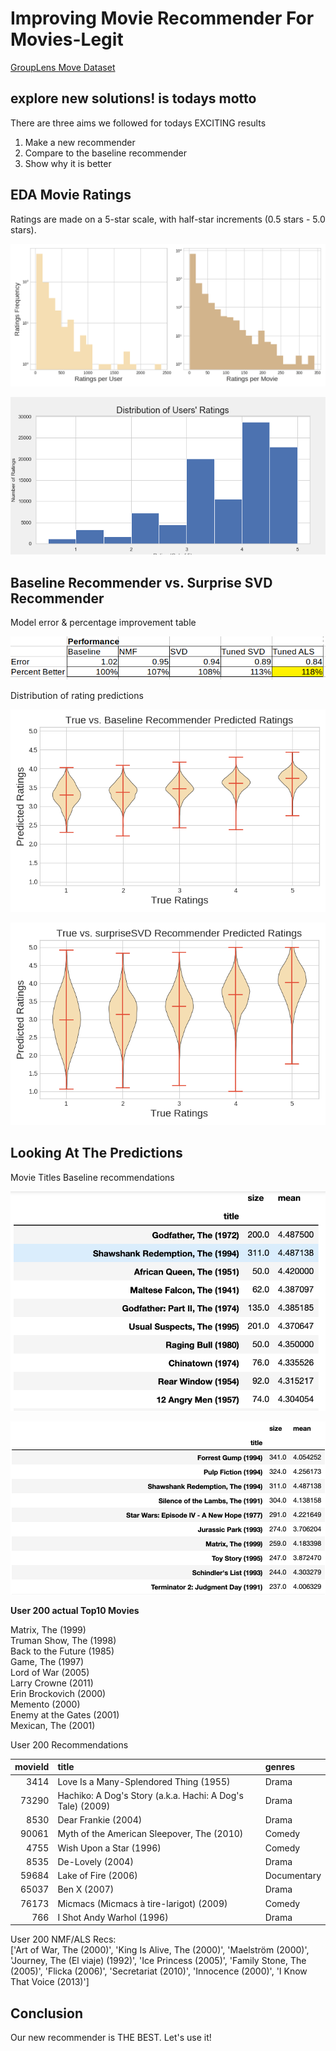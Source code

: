 
# Improving Movie Recommender For **Movies-Legit**

[GroupLens Move Dataset](https://grouplens.org/datasets/movielens/)

## explore new solutions! is todays motto

There are three aims we followed for todays EXCITING results

1. Make a new recommender
2. Compare to the baseline recommender
3. Show why it is better

## EDA Movie Ratings

Ratings are made on a 5-star scale, with half-star increments (0.5 stars - 5.0 stars).

![Work Flow](img/counts_hist.png)

![Work Flow](img/distribution_of_user_ratings.png)


## Baseline Recommender vs. Surprise SVD Recommender

Model error & percentage improvement table

![Work Flow](img/error_table.png)

Distribution of rating predictions

![Work Flow](img/violin_means.png)

![Work Flow](img/violin_svd.png)

## Looking At The Predictions

Movie Titles Baseline recommendations  

![Work Flow](img/recom1.png)

![Work Flow](img/recom2.png)

**User 200 actual Top10 Movies**  

Matrix, The (1999)  
Truman Show, The (1998)  
Back to the Future (1985)  
Game, The (1997)  
Lord of War (2005)  
Larry Crowne (2011)  
Erin Brockovich (2000)  
Memento (2000)  
Enemy at the Gates (2001)  
Mexican, The (2001)  

User 200 Recommendations  

|   movieId | title                                                      | genres               |
|----------:|:-----------------------------------------------------------|:---------------------|
|      3414 | Love Is a Many-Splendored Thing (1955)                     | Drama|Romance|War    |
|     73290 | Hachiko: A Dog's Story (a.k.a. Hachi: A Dog's Tale) (2009) | Drama                |
|      8530 | Dear Frankie (2004)                                        | Drama|Romance        |
|     90061 | Myth of the American Sleepover, The (2010)                 | Comedy|Drama|Romance |
|      4755 | Wish Upon a Star (1996)                                    | Comedy               |
|      8535 | De-Lovely (2004)                                           | Drama|Musical        |
|     59684 | Lake of Fire (2006)                                        | Documentary          |
|     65037 | Ben X (2007)                                               | Drama                |
|     76173 | Micmacs (Micmacs à tire-larigot) (2009)                    | Comedy|Crime         |
|       766 | I Shot Andy Warhol (1996)                                  | Drama                |

User 200 NMF/ALS Recs:  
['Art of War, The (2000)', 'King Is Alive, The (2000)', 'Maelström (2000)', 'Journey, The (El viaje) (1992)', 'Ice Princess (2005)', 'Family Stone, The (2005)', 'Flicka (2006)', 'Secretariat (2010)', 'Innocence (2000)', 'I Know That Voice (2013)']

## Conclusion

Our new recommender is THE BEST. Let's use it!



